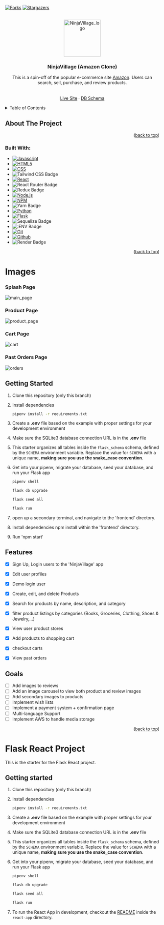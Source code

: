 <!-- Improved compatibility of back to top link: See: https://github.com/othneildrew/Best-README-Template/pull/73 -->
<a name="readme-top"></a>

<!-- PROJECT SHIELDS -->
<!--
*** I'm using markdown "reference style" links for readability.
*** Reference links are enclosed in brackets [ ] instead of parentheses ( ).
*** See the bottom of this document for the declaration of the reference variables
*** for contributors-url, forks-url, etc. This is an optional, concise syntax you may use.
*** https://www.markdownguide.org/basic-syntax/#reference-style-links
-->
<!-- [![Contributors][contributors-shield]][contributors-url] -->
[![Forks][forks-shield]][forks-url]
[![Stargazers][stars-shield]][stars-url]
<!-- [![LinkedIn][linkedin-shield]][linkedin-url]
[![LinkedIn][linkedin-shield]][linkedin-url]
[![LinkedIn][linkedin-shield]][linkedin-url] -->



<!-- PROJECT LOGO -->
<br />
<div align="center">
  <a href="https://github.com/alexh205/Ninja_e-commerce">
    <img width="120" alt="NinjaVillage_logo" src="https://user-images.githubusercontent.com/95322089/218267851-e7b9af4e-5686-4a1a-8965-fa5685a78459.png">
  </a>

  <h3 align="center">NinjaVillage (Amazon Clone)</h3>

  <p align="center">
    This is a spin-off of the popular e-commerce site <a href="amazon.com">Amazon</a>. Users can search, sell, purchase, and review products.
    <br />
    <br />
    <br />
    <a href="https://buzz-vxv2.onrender.com/">Live Site</a>
    ·
    <a href="https://dbdiagram.io/d/63c77e35296d97641d7a5d69">DB Schema</a>
    <!-- ·
    <a href="https://github.com/othneildrew/Best-README-Template/issues">Request Feature</a> -->
  </p>
</div>



<!-- TABLE OF CONTENTS -->
<details>
  <summary>Table of Contents</summary>
  <ol>
    <li>
      <a href="#about-the-project">About The Project</a>
      <ul>
        <li><a href="#built-with">Built With</a></li>
      </ul>
    </li>
    <li>
      <a href="#getting-started">Getting Started</a>
      <ul>
        <!-- <li><a href="#prerequisites">Prerequisites</a></li> -->
        <li><a href="#installation">Installation</a></li>
      </ul>
    </li>
    <!-- <li><a href="#usage">Usage</a></li> -->
    <li><a href="#roadmap">Roadmap</a></li>
    <!-- <li><a href="#contributing">Contributing</a></li> -->
    <!-- <li><a href="#license">License</a></li> -->
    <li><a href="#contact">Contact</a></li>
    <!-- <li><a href="#acknowledgments">Acknowledgments</a></li> -->
  </ol>
</details>



<!-- ABOUT THE PROJECT -->
## About The Project
<p align="right">(<a href="#readme-top">back to top</a>)</p>

### Built With:
* [![Javascript][Javascript]][Javascript-url]
* [![HTML5][HTML5]][HTML-url]
* [![CSS][CSS]][CSS-url]
* ![Tailwind CSS Badge](https://img.shields.io/badge/Tailwind%20CSS-06B6D4?logo=tailwindcss&logoColor=fff&style=for-the-badge)
* [![React][React.js]][React-url]
* ![React Router Badge](https://img.shields.io/badge/React%20Router-CA4245?logo=reactrouter&logoColor=fff&style=for-the-badge)
* ![Redux Badge](https://img.shields.io/badge/Redux-764ABC?logo=redux&logoColor=fff&style=for-the-badge)
* [![Node.js][Node.js]][Node-url]
* [![NPM][NPM]][NPM-url]
* ![Yarn Badge](https://img.shields.io/badge/Yarn-2C8EBB?logo=yarn&logoColor=fff&style=for-the-badge)
* [![Python][Python]][Python-url]
* [![Flask][Flask]][Flask-url]
* ![Sequelize Badge](https://img.shields.io/badge/Sequelize-52B0E7?logo=sequelize&logoColor=fff&style=for-the-badge)
* ![.ENV Badge](https://img.shields.io/badge/.ENV-ECD53F?logo=dotenv&logoColor=000&style=for-the-badge)
* [![Git][Git]][Git-url]
* [![Github][Github]][Github-url]
* ![Render Badge](https://img.shields.io/badge/Render-46E3B7?logo=render&logoColor=000&style=for-the-badge)
<!-- * ![Amazon AWS Badge](https://img.shields.io/badge/Amazon%20AWS-232F3E?logo=amazonaws&logoColor=fff&style=for-the-badge) -->

<p align="right">(<a href="#readme-top">back to top</a>)</p>


# Images

### Splash Page
![main_page](https://user-images.githubusercontent.com/95322089/218265391-576f139a-c7da-4caf-a9bf-8cd54015202a.png)


### Product Page
![product_page](https://user-images.githubusercontent.com/95322089/218265408-7843256c-d458-467d-aadb-24014994c752.png)

### Cart Page
![cart](https://user-images.githubusercontent.com/95322089/218265454-c1477f79-c629-426c-a0e3-1d98e25811c9.png)

### Past Orders Page
![orders](https://user-images.githubusercontent.com/95322089/218265429-23612be5-67b2-4775-94fa-ee7043488c1d.png)


<!-- GETTING STARTED -->
## Getting Started

1. Clone this repository (only this branch)

2. Install dependencies

      ```bash
      pipenv install -r requirements.txt
      ```

3. Create a **.env** file based on the example with proper settings for your
   development environment

4. Make sure the SQLite3 database connection URL is in the **.env** file

5. This starter organizes all tables inside the `flask_schema` schema, defined
   by the `SCHEMA` environment variable.  Replace the value for
   `SCHEMA` with a unique name, **making sure you use the snake_case
   convention**.

6. Get into your pipenv, migrate your database, seed your database, and run your Flask app

   ```bash
   pipenv shell
   ```

   ```bash
   flask db upgrade
   ```

   ```bash
   flask seed all
   ```

   ```bash
   flask run
   ```

7. open up a secondary terminal, and navigate to the 'frontend' directory.
8. Install dependencies npm install within the 'frontend' directory.
9. Run 'npm start'

<!-- ### Prerequisites

This is an example of how to list things you need to use the software and how to install them.
* npm
  ```sh
  npm install npm@latest -g
  ``` -->

<!-- ### Installation

_Below is an example of how you can instruct your audience on installing and setting up your app. This template doesn't rely on any external dependencies or services._

1. Get a free API Key at [https://example.com](https://example.com)
2. Clone the repo
   ```sh
   git clone https://github.com/your_username_/Project-Name.git
   ```
3. Install NPM packages
   ```sh
   npm install
   ```
4. Enter your API in `config.js`
   ```js
   const API_KEY = 'ENTER YOUR API';
   ```

<p align="right">(<a href="#readme-top">back to top</a>)</p> -->



<!-- USAGE EXAMPLES -->
<!-- ## Usage

Use this space to show useful examples of how a project can be used. Additional screenshots, code examples and demos work well in this space. You may also link to more resources.

_For more examples, please refer to the [Documentation](https://example.com)_

<p align="right">(<a href="#readme-top">back to top</a>)</p> -->



<!-- ROADMAP -->
## Features

- [x] Sign Up, Login users to the 'NinjaVillage' app
- [x] Edit user profiles
- [x] Demo login user
- [x] Create, edit, and delete Products
- [x] Search for products by name, description, and category
- [x] filter product listings by categories (Books, Groceries, Clothing, Shoes & Jewelry,...)
- [x] View user product stores
- [x] Add products to shopping cart
- [x] checkout carts
- [x] View past orders


## Goals

- [ ] Add images to reviews
- [ ] Add an image carousel to view both product and review images
- [ ] Add secondary images to products
- [ ] Implement wish lists
- [ ] Implement a payment system + confirmation page
- [ ] Multi-language Support
- [ ] Implement AWS to handle media storage

<p align="right">(<a href="#readme-top">back to top</a>)</p>



<!-- CONTRIBUTING -->
<!-- ## Contributing

Contributions are what make the open source community such an amazing place to learn, inspire, and create. Any contributions you make are **greatly appreciated**.

If you have a suggestion that would make this better, please fork the repo and create a pull request. You can also simply open an issue with the tag "enhancement".
Don't forget to give the project a star! Thanks again!

1. Fork the Project
2. Create your Feature Branch (`git checkout -b feature/AmazingFeature`)
3. Commit your Changes (`git commit -m 'Add some AmazingFeature'`)
4. Push to the Branch (`git push origin feature/AmazingFeature`)
5. Open a Pull Request

<p align="right">(<a href="#readme-top">back to top</a>)</p> -->



<!-- LICENSE -->
<!-- ## License

Distributed under the MIT License. See `LICENSE.txt` for more information.

<p align="right">(<a href="#readme-top">back to top</a>)</p>



<!-- CONTACT -->
<!-- ## Contact

Your Name - [@your_twitter](https://twitter.com/your_username) - email@example.com

Project Link: [https://github.com/your_username/repo_name](https://github.com/your_username/repo_name)

<p align="right">(<a href="#readme-top">back to top</a>)</p>
 -->


<!-- ACKNOWLEDGMENTS -->
<!-- ## Acknowledgments

Use this space to list resources you find helpful and would like to give credit to. I've included a few of my favorites to kick things off!

<!-- * [Choose an Open Source License](https://choosealicense.com)
* [GitHub Emoji Cheat Sheet](https://www.webpagefx.com/tools/emoji-cheat-sheet)
* [Malven's Flexbox Cheatsheet](https://flexbox.malven.co/)
* [Malven's Grid Cheatsheet](https://grid.malven.co/)
* [Img Shields](https://shields.io)
* [GitHub Pages](https://pages.github.com)
* [Font Awesome](https://fontawesome.com)
* [React Icons](https://react-icons.github.io/react-icons/search) -->

<!-- <p align="right">(<a href="#readme-top">back to top</a>)</p> -->



<!-- MARKDOWN LINKS & IMAGES -->
<!-- https://www.markdownguide.org/basic-syntax/#reference-style-links -->
[forks-shield]: https://img.shields.io/github/forks/othneildrew/Best-README-Template.svg?style=for-the-badge
[forks-url]: https://github.com/alexh205/Ninja_e-commerce/network/members
[stars-shield]: https://img.shields.io/github/stars/othneildrew/Best-README-Template.svg?style=for-the-badge
[stars-url]: https://github.com/alexh205/Ninja_e-commerce/stargazers
[issues-shield]: https://img.shields.io/github/issues/othneildrew/Best-README-Template.svg?style=for-the-badge
[issues-url]: https://github.com/othneildrew/Best-README-Template/issues
[license-shield]: https://img.shields.io/github/license/othneildrew/Best-README-Template.svg?style=for-the-badge
[license-url]: https://github.com/othneildrew/Best-README-Template/blob/master/LICENSE.txt
[linkedin-shield]: https://img.shields.io/badge/-LinkedIn-black.svg?style=for-the-badge&logo=linkedin&colorB=555
[linkedin-url]: https://linkedin.com/in/othneildrew
[Git]: https://img.shields.io/badge/git-%23F05033.svg?style=for-the-badge&logo=git&logoColor=white
[Git-url]: https://git-scm.com/
[Github]: https://img.shields.io/badge/github-%23121011.svg?style=for-the-badge&logo=github&logoColor=white
[Github-url]: https://github.com/
[Javascript]: https://img.shields.io/badge/javascript-%23323330.svg?style=for-the-badge&logo=javascript&logoColor=%23F7DF1E
[Javascript-url]: https://www.javascript.com/
[HTML5]: https://img.shields.io/badge/html5-%23E34F26.svg?style=for-the-badge&logo=html5&logoColor=white
[HTML-url]: https://html.com/
[CSS]: https://img.shields.io/badge/css3-%231572B6.svg?style=for-the-badge&logo=css3&logoColor=white
[CSS-url]: https://developer.mozilla.org/en-US/docs/Web/CSS
[Node.js]: https://img.shields.io/badge/node.js-6DA55F?style=for-the-badge&logo=node.js&logoColor=white
[Node-url]: https://nodejs.org/en/
[NPM]: https://img.shields.io/badge/NPM-%23000000.svg?style=for-the-badge&logo=npm&logoColor=white
[NPM-url]: https://www.npmjs.com/
[SQLite]: https://img.shields.io/badge/sqlite-%2307405e.svg?style=for-the-badge&logo=sqlite&logoColor=white
[SQLite-url]: https://www.sqlite.org/index.html
[Flask]:https://img.shields.io/badge/Flask-000000?style=for-the-badge&logo=flask&logoColor=white
[Flask-url]: https://flask.palletsprojects.com/en/2.2.x/
[Python]:https://img.shields.io/badge/Python-3776AB?style=for-the-badge&logo=python&logoColor=white
[Python-url]:https://docs.python.org/3/
[React.js]: https://img.shields.io/badge/React-20232A?style=for-the-badge&logo=react&logoColor=61DAFB
[React-url]: https://reactjs.org/



# Flask React Project

This is the starter for the Flask React project.

## Getting started
1. Clone this repository (only this branch)

2. Install dependencies

      ```bash
      pipenv install -r requirements.txt
      ```

3. Create a **.env** file based on the example with proper settings for your
   development environment

4. Make sure the SQLite3 database connection URL is in the **.env** file

5. This starter organizes all tables inside the `flask_schema` schema, defined
   by the `SCHEMA` environment variable.  Replace the value for
   `SCHEMA` with a unique name, **making sure you use the snake_case
   convention**.

6. Get into your pipenv, migrate your database, seed your database, and run your Flask app

   ```bash
   pipenv shell
   ```

   ```bash
   flask db upgrade
   ```

   ```bash
   flask seed all
   ```

   ```bash
   flask run
   ```

7. To run the React App in development, checkout the [README](./react-app/README.md) inside the `react-app` directory.
